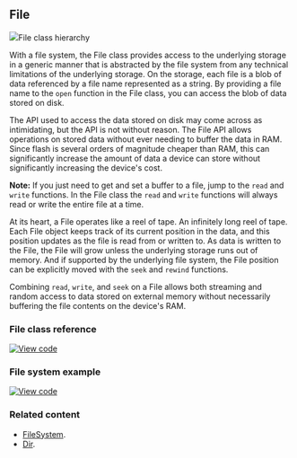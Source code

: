## File

<span class="images">![](https://os-doc-builder.test.mbed.com/docs/development/mbed-os-api-doxy/classmbed_1_1_file.png)<span>File class hierarchy</span></span>

With a file system, the File class provides access to the underlying storage in a generic manner that is abstracted by the file system from any technical limitations of the underlying storage. On the storage, each file is a blob of data referenced by a file name represented as a string. By providing a file name to the `open` function in the File class, you can access the blob of data stored on disk.

The API used to access the data stored on disk may come across as intimidating, but the API is not without reason. The File API allows operations on stored data without ever needing to buffer the data in RAM. Since flash is several orders of magnitude cheaper than RAM, this can significantly increase the amount of data a device can store without significantly increasing the device's cost.

**Note:** If you just need to get and set a buffer to a file, jump to the `read` and `write` functions. In the File class the `read` and `write` functions will always read or write the entire file at a time.

At its heart, a File operates like a reel of tape. An infinitely long reel of tape. Each File object keeps track of its current position in the data, and this position updates as the file is read from or written to. As data is written to the File, the File will grow unless the underlying storage runs out of memory. And if supported by the underlying file system, the File position can be explicitly moved with the `seek` and `rewind` functions.

Combining `read`, `write`, and `seek` on a File allows both streaming and random access to data stored on external memory without necessarily buffering the file contents on the device's RAM.

### File class reference

[![View code](https://www.mbed.com/embed/?type=library)](http://os-doc-builder.test.mbed.com/docs/development/mbed-os-api-doxy/classmbed_1_1_file.html)

### File system example

[![View code](https://www.mbed.com/embed/?url=https://github.com/armmbed/mbed-os-example-filesystem)](https://github.com/ARMmbed/mbed-os-example-filesystem/blob/master/main.cpp)

### Related content

- [FileSystem](FileSystem.html).
- [Dir](Dir.html).
